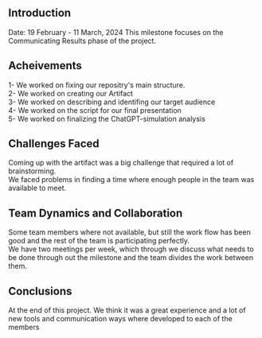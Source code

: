 
## Introduction
Date: 19 February - 11 March, 2024
This milestone focuses on the Communicating Results phase of the project.

## Acheivements
1- We worked on fixing our repositry's main structure.                                                                                                           
2- We worked on creating our Artifact                                                                                                                            
3- We worked on describing and identifing our target audience                                                                                                    
4- We worked on the script for our final presentation                                                                                                            
5- We worked on finalizing the ChatGPT-simulation analysis

## Challenges Faced
Coming up with the artifact was a big challenge that required a lot of brainstorming.                                                                            
We faced problems in finding a time where enough people in the team was available to meet.

## Team Dynamics and Collaboration
Some team members where not available, but still the work flow has been good and the rest of the team is participating perfectly.                                
We have two meetings per week, which through we discuss what needs to be done through out the milestone and the team divides the work between them.

## Conclusions
At the end of this project. We think it was a great experience and a lot of new tools and communication ways where developed to each of the members


